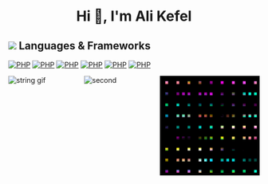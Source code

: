 <h1 align="center">Hi 👋, I'm Ali Kefel</h1>

## <img src="https://media1.giphy.com/media/xaGWm6214vmoM/giphy.gif" width="70px"> Languages & Frameworks
<a href="https://react.dev/"><img alt="PHP" src="https://img.shields.io/badge/React-20232A?style=for-the-badge&logo=react&logoColor=61DAFB"></a>
<a href="https://devdocs.io/c/"><img alt="PHP" src="https://img.shields.io/badge/C-00599C?style=for-the-badge&logo=c&logoColor=white"></a>
<a href="https://devdocs.io/cpp/"><img alt="PHP" src="https://img.shields.io/badge/C%2B%2B-00599C?style=for-the-badge&logo=c%2B%2B&logoColor=white"></a>
<a href="https://www.java.com/en/"><img alt="PHP" src="https://img.shields.io/badge/Java-ED8B00?style=for-the-badge&logo=openjdk&logoColor=white"></a>
<a href="https://tailwindcss.com/"><img alt="PHP" src="https://img.shields.io/badge/Tailwind_CSS-38B2AC?style=for-the-badge&logo=tailwind-css&logoColor=white"></a>
<a href="https://devdocs.io/css/"><img alt="PHP" src="https://img.shields.io/badge/CSS-239120?&style=for-the-badge&logo=css3&logoColor=white"></a>

<div style="display: flex;">
    <img src="string-gif.gif" alt="string gif" style="width: 200px;">
    <img src="second.gif" alt="second" style="width: 200px;">
    <img src="third.gif" alt="third" style="width: 200px;">
</div>








<!--
**AliKefel/alikefel** is a ✨ _special_ ✨ repository because its `README.md` (this file) appears on your GitHub profile.

Here are some ideas to get you started:

- 🔭 I’m currently working on ...
- 🌱 I’m currently learning ...
- 👯 I’m looking to collaborate on ...
- 🤔 I’m looking for help with ...
- 💬 Ask me about ...
- 📫 How to reach me: ...
- 😄 Pronouns: ...
- ⚡ Fun fact: ...
-->
